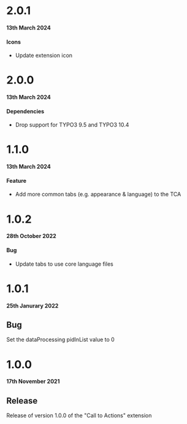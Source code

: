 # 2.0.1

**13th March 2024**

#### Icons

- Update extension icon


# 2.0.0

**13th March 2024**

#### Dependencies

- Drop support for TYPO3 9.5 and TYPO3 10.4

# 1.1.0

**13th March 2024**

#### Feature

- Add more common tabs (e.g. appearance & language) to the TCA

# 1.0.2

**28th October 2022**

#### Bug

- Update tabs to use core language files

# 1.0.1

**25th Janurary 2022**

## Bug

Set the dataProcessing pidInList value to 0

# 1.0.0

**17th November 2021**

## Release

Release of version 1.0.0 of the "Call to Actions" extension
